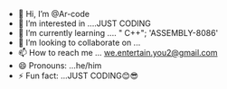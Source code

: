 - 👋 Hi, I’m @Ar-code
- 👀 I’m interested in ....JUST CODING
- 🌱 I’m currently learning .... " C++"; 'ASSEMBLY-8086'
- 💞️ I’m looking to collaborate on ...
- 📫 How to reach me ... we.entertain.you2@gmail.com
- 😄 Pronouns: ...he/him
- ⚡ Fun fact: ...JUST CODING😊😎

<!---
Areeb-code/Areeb-code is a ✨ special ✨ repository because its `README.md` (this file) appears on your GitHub profile.
You can click the Preview link to take a look at your changes.
--->
